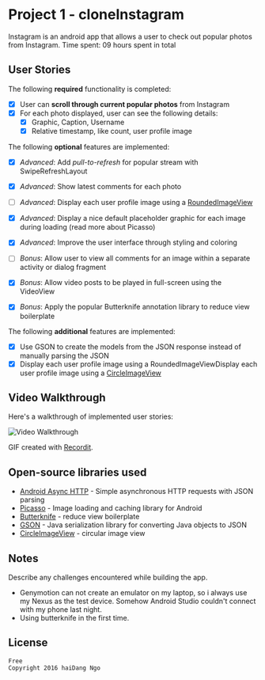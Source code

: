 # Project 1 - cloneInstagram

Instagram is an android app that allows a user to check out popular photos from Instagram. 
Time spent: 09 hours spent in total

## User Stories

The following **required** functionality is completed:

* [X] User can **scroll through current popular photos** from Instagram
* [X] For each photo displayed, user can see the following details:
  * [X] Graphic, Caption, Username
  * [X] Relative timestamp, like count, user profile image

The following **optional** features are implemented:

* [X] *Advanced*: Add *pull-to-refresh* for popular stream with SwipeRefreshLayout 
* [X] *Advanced*: Show latest comments for each photo
* [ ] *Advanced*: Display each user profile image using a [RoundedImageView](https://github.com/vinc3m1/RoundedImageView)
* [X] *Advanced*: Display a nice default placeholder graphic for each image during loading (read more about Picasso)
* [X] *Advanced*: Improve the user interface through styling and coloring

* [ ] *Bonus*: Allow user to view all comments for an image within a separate activity or dialog fragment
* [X] *Bonus*: Allow video posts to be played in full-screen using the VideoView
* [X] *Bonus*: Apply the popular Butterknife annotation library to reduce view boilerplate

The following **additional** features are implemented:

* [X] Use GSON to create the models from the JSON response instead of manually parsing the JSON
* [X] Display each user profile image using a RoundedImageViewDisplay each user profile image using a [CircleImageView](https://github.com/hdodenhof/CircleImageView)

## Video Walkthrough 

Here's a walkthrough of implemented user stories:

<img src='https://github.com/tiger30/cloneInstagram/blob/master/Resources/Demo.gif' title='Video Walkthrough' width='' alt='Video Walkthrough' />

GIF created with [Recordit](http://recordit.co/).

## Open-source libraries used

- [Android Async HTTP](https://github.com/loopj/android-async-http) - Simple asynchronous HTTP requests with JSON parsing
- [Picasso](http://square.github.io/picasso/) - Image loading and caching library for Android
- [Butterknife](https://github.com/JakeWharton/butterknife) - reduce view boilerplate
- [GSON](https://github.com/google/gson) - Java serialization library for converting Java objects to JSON
- [CircleImageView](https://github.com/hdodenhof/CircleImageView) - circular image view

## Notes

Describe any challenges encountered while building the app.
- Genymotion can not create an emulator on my laptop, so i always use my Nexus as the test device. Somehow Android Studio couldn't connect with my phone last night.
- Using butterknife in the first time.


## License

    Free
    Copyright 2016 haiDang Ngo
